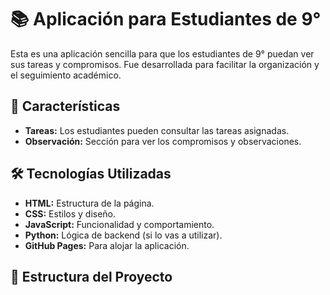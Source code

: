 # 📚 Aplicación para Estudiantes de 9°

Esta es una aplicación sencilla para que los estudiantes de 9° puedan ver sus tareas y compromisos. Fue desarrollada para facilitar la organización y el seguimiento académico.

## 🚀 Características

- **Tareas:** Los estudiantes pueden consultar las tareas asignadas.
- **Observación:** Sección para ver los compromisos y observaciones.

## 🛠 Tecnologías Utilizadas

- **HTML:** Estructura de la página.
- **CSS:** Estilos y diseño.
- **JavaScript:** Funcionalidad y comportamiento.
- **Python:** Lógica de backend (si lo vas a utilizar).
- **GitHub Pages:** Para alojar la aplicación.

## 📂 Estructura del Proyecto

